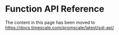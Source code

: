 # Function API Reference

The content in this page has been moved to https://docs.timescale.com/promscale/latest/sql-api/

<!--
SQL To generate

\pset border 1
\pset format aligned
\pset linestyle ascii
\o funcs.txt
SELECT
  n.nspname as "Schema",
  p.proname as "Name",
  pg_catalog.pg_get_function_arguments(p.oid) as "Argument data types",
  pg_catalog.pg_get_function_result(p.oid) as "Result data type",
  p.proname || ' ' || pg_catalog.obj_description(p.oid, 'pg_proc') || '.' as "Description"
FROM pg_catalog.pg_proc p
     LEFT JOIN pg_catalog.pg_namespace n ON n.oid = p.pronamespace
     LEFT JOIN pg_catalog.pg_language l ON l.oid = p.prolang
WHERE n.nspname like 'prom_%' or n.nspname = 'ps_trace'
ORDER BY 1, 2, 3;
-->
